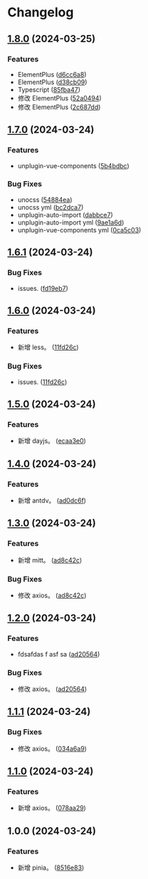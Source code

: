 # Changelog

## [1.8.0](https://github.com/thelastcookies/test/compare/v1.7.0...v1.8.0) (2024-03-25)


### Features

* ElementPlus ([d6cc6a8](https://github.com/thelastcookies/test/commit/d6cc6a8db2eb91e65295b797938f32967bc9d3fc))
* ElementPlus ([d38cb09](https://github.com/thelastcookies/test/commit/d38cb092ad51e10f66fe70310fb6da04bb569eed))
* Typescript ([85fba47](https://github.com/thelastcookies/test/commit/85fba473525eccee1cd8ba54c430a0b5d4a59b7d))
* 修改 ElementPlus ([52a0494](https://github.com/thelastcookies/test/commit/52a04948ab252f24112a77d093e6c74fc2b4b5ae))
* 修改 ElementPlus ([2c687dd](https://github.com/thelastcookies/test/commit/2c687dda35cddde009483c0cec2f55299916a473))

## [1.7.0](https://github.com/thelastcookies/test/compare/v1.6.1...v1.7.0) (2024-03-24)


### Features

* unplugin-vue-components ([5b4bdbc](https://github.com/thelastcookies/test/commit/5b4bdbce8b83904c187462b2935efabdf8b453a1))


### Bug Fixes

* unocss ([54884ea](https://github.com/thelastcookies/test/commit/54884eaae8c9b1c77d7da3f727fb704d16239181))
* unocss yml ([bc2dca7](https://github.com/thelastcookies/test/commit/bc2dca795d83affda72fc62ed5c4190de986e778))
* unplugin-auto-import ([dabbce7](https://github.com/thelastcookies/test/commit/dabbce78bf73e237f4c51e445e5913388d8fadbf))
* unplugin-auto-import yml ([9ae1a6d](https://github.com/thelastcookies/test/commit/9ae1a6de539fe1b0e6298c7f3bffad3dd2c4b5c9))
* unplugin-vue-components yml ([0ca5c03](https://github.com/thelastcookies/test/commit/0ca5c0308bbfd133b984161e9627f17dfc9afd61))

## [1.6.1](https://github.com/thelastcookies/test/compare/v1.6.0...v1.6.1) (2024-03-24)


### Bug Fixes

* issues. ([fd19eb7](https://github.com/thelastcookies/test/commit/fd19eb7863953863bd03b415836f9a52db9d0d5b))

## [1.6.0](https://github.com/thelastcookies/test/compare/v1.5.0...v1.6.0) (2024-03-24)


### Features

* 新增 less。 ([11fd26c](https://github.com/thelastcookies/test/commit/11fd26ce7f04ec49aa58f12c72402d8b4d21b00d))


### Bug Fixes

* issues. ([11fd26c](https://github.com/thelastcookies/test/commit/11fd26ce7f04ec49aa58f12c72402d8b4d21b00d))

## [1.5.0](https://github.com/thelastcookies/test/compare/v1.4.0...v1.5.0) (2024-03-24)


### Features

* 新增 dayjs。 ([ecaa3e0](https://github.com/thelastcookies/test/commit/ecaa3e07bcd0f47935e4bcaefa6d240ee82b1c8e))

## [1.4.0](https://github.com/thelastcookies/test/compare/v1.3.0...v1.4.0) (2024-03-24)


### Features

* 新增 antdv。 ([ad0dc6f](https://github.com/thelastcookies/test/commit/ad0dc6fe22ae87162383a32abe6b0a52648bf60c))

## [1.3.0](https://github.com/thelastcookies/test/compare/v1.2.0...v1.3.0) (2024-03-24)


### Features

* 新增 mitt。 ([ad8c42c](https://github.com/thelastcookies/test/commit/ad8c42c354e13bdf330e551f554ee9a997ab1170))


### Bug Fixes

* 修改 axios。 ([ad8c42c](https://github.com/thelastcookies/test/commit/ad8c42c354e13bdf330e551f554ee9a997ab1170))

## [1.2.0](https://github.com/thelastcookies/test/compare/v1.1.1...v1.2.0) (2024-03-24)


### Features

* fdsafdas f asf sa ([ad20564](https://github.com/thelastcookies/test/commit/ad20564e572aa51ae8ef61c0e8401a4cd4012e8e))


### Bug Fixes

* 修改 axios。 ([ad20564](https://github.com/thelastcookies/test/commit/ad20564e572aa51ae8ef61c0e8401a4cd4012e8e))

## [1.1.1](https://github.com/thelastcookies/test/compare/v1.1.0...v1.1.1) (2024-03-24)


### Bug Fixes

* 修改 axios。 ([034a6a9](https://github.com/thelastcookies/test/commit/034a6a953f911c86e6b02cafe93793d72ec670ca))

## [1.1.0](https://github.com/thelastcookies/test/compare/v1.0.0...v1.1.0) (2024-03-24)


### Features

* 新增 axios。 ([078aa29](https://github.com/thelastcookies/test/commit/078aa29951385bbd95c5aeaf54d7ad5e54ca3e1a))

## 1.0.0 (2024-03-24)


### Features

* 新增 pinia。 ([8516e83](https://github.com/thelastcookies/test/commit/8516e8389728fde4d502ee5046cb47f9d0e265ac))
